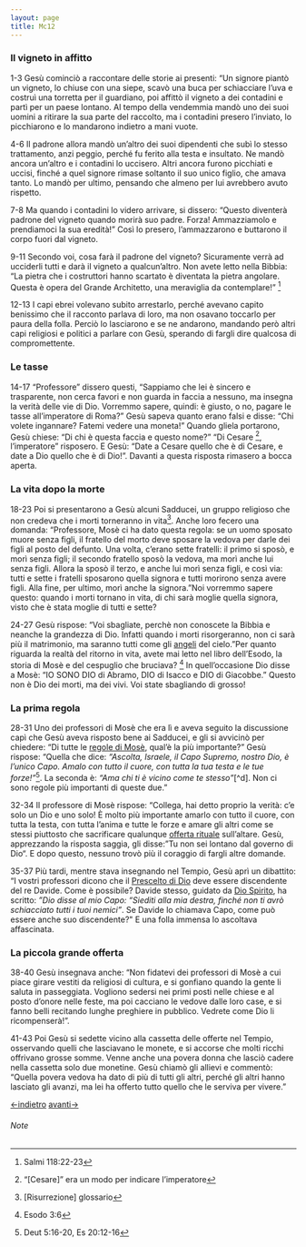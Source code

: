 ```yaml
---
layout: page
title: Mc12
---
```


### Il vigneto in affitto
1-3 Gesù cominciò a raccontare delle storie ai presenti: “Un signore
piantò un vigneto, lo chiuse con una siepe, scavò una buca per
schiacciare l’uva e costruì una torretta per il guardiano, poi affittò
il vigneto a dei contadini e partì per un paese lontano. Al tempo della
vendemmia mandò uno dei suoi uomini a ritirare la sua parte del
raccolto, ma i contadini presero l’inviato, lo picchiarono e lo
mandarono indietro a mani vuote.

4-6 Il padrone allora mandò un’altro dei suoi dipendenti che subì lo
stesso trattamento, anzi peggio, perché fu ferito alla testa e
insultato. Ne mandò ancora un’altro e i contadini lo uccisero. Altri
ancora furono picchiati e uccisi, finché a quel signore rimase soltanto
il suo unico figlio, che amava tanto. Lo mandò per ultimo, pensando che
almeno per lui avrebbero avuto rispetto.

7-8 Ma quando i contadini lo videro arrivare, si dissero: “Questo
diventerà padrone del vigneto quando morirà suo padre. Forza!
Ammazziamolo e prendiamoci la sua eredità!” Così lo presero,
l’ammazzarono e buttarono il corpo fuori dal vigneto.

9-11 Secondo voi, cosa farà il padrone del vigneto? Sicuramente verrà ad
ucciderli tutti e darà il vigneto a qualcun’altro. Non avete letto nella
Bibbia: “La pietra che i costruttori hanno scartato è diventata la
pietra angolare. Questa è opera del Grande Architetto, una meraviglia da
contemplare!” [^14]

12-13 I capi ebrei volevano subito arrestarlo, perché avevano capito
benissimo che il racconto parlava di loro, ma non osavano toccarlo per
paura della folla. Perciò lo lasciarono e se ne andarono, mandando però
altri capi religiosi e politici a parlare con Gesù, sperando di fargli
dire qualcosa di compromettente.

### Le tasse
14-17 “Professore” dissero questi, “Sappiamo che lei è sincero e
trasparente, non cerca favori e non guarda in faccia a nessuno, ma
insegna la verità delle vie di Dio. Vorremmo sapere, quindi: è giusto, o
no, pagare le tasse all’imperatore di Roma?” Gesù sapeva quanto erano
falsi e disse: “Chi volete ingannare? Fatemi vedere una moneta!” Quando
gliela portarono, Gesù chiese: “Di chi è questa faccia e questo nome?”
“Di Cesare [^15], l’imperatore” risposero. E Gesù: “Date a Cesare quello
che è di Cesare, e date a Dio quello che è di Dio!”. Davanti a questa
risposta rimasero a bocca aperta.

### La vita dopo la morte
18-23 Poi si presentarono a Gesù alcuni Sadducei, un gruppo religioso
che non credeva che i morti torneranno in vita[^16]. Anche loro fecero
una domanda: “Professore, Mosè ci ha dato questa regola: se un uomo
sposato muore senza figli, il fratello del morto deve sposare la vedova
per darle dei figli al posto del defunto. Una volta, c’erano sette
fratelli: il primo si sposò, e morì senza figli; il secondo fratello
sposò la vedova, ma morì anche lui senza figli. Allora la sposò il
terzo, e anche lui morì senza figli, e così via: tutti e sette i
fratelli sposarono quella signora e tutti morirono senza avere figli.
Alla fine, per ultimo, morì anche la signora.”Noi vorremmo sapere
questo: quando i morti tornano in vita, di chi sarà moglie quella
signora, visto che è stata moglie di tutti e sette?

24-27 Gesù rispose: “Voi sbagliate, perchè non conoscete la Bibbia e
neanche la grandezza di Dio. Infatti quando i morti risorgeranno, non ci
sarà più il matrimonio, ma saranno tutti come gli
[angeli](../master/glossario.txt "glossario: angelo") del cielo.”Per
quanto riguarda la realtà del ritorno in vita, avete mai letto nel libro
dell’Esodo, la storia di Mosè e del cespuglio che bruciava? [^17] In
quell’occasione Dio disse a Mosè: “IO SONO DIO di Abramo, DIO di Isacco
e DIO di Giacobbe.” Questo non è Dio dei morti, ma dei vivi. Voi state
sbagliando di grosso!

### La prima regola
28-31 Uno dei professori di Mosè che era lì e aveva seguito la
discussione capì che Gesù aveva risposto bene ai Sadducei, e gli si
avvicinò per chiedere: “Di tutte le [regole di
Mosè](../master/glossario.txt "glossario: legge di Mosé"), qual’è la più
importante?” Gesù rispose: “Quella che dice: *“Ascolta, Israele, il Capo
Supremo, nostro Dio, è l’unico Capo. Amalo con tutto il cuore, con tutta
la tua testa e le tue forze!”*[^18]. La seconda è: *“Ama chi ti è vicino
come te stesso”*[\^d]. Non ci sono regole più importanti di queste due.”

32-34 Il professore di Mosè rispose: “Collega, hai detto proprio la
verità: c’e solo un Dio e uno solo! È molto più importante amarlo con
tutto il cuore, con tutta la testa, con tutta l’anima e tutte le forze e
amare gli altri come se stessi piuttosto che sacrificare qualunque
[offerta rituale](../master/glossario.txt "glossario: sacrificio")
sull’altare. Gesù, apprezzando la risposta saggia, gli disse:”Tu non sei
lontano dal governo di Dio“. E dopo questo, nessuno trovò più il
coraggio di fargli altre domande.

35-37 Più tardi, mentre stava insegnando nel Tempio, Gesù aprì un
dibattito: “I vostri professori dicono che il [Prescelto di
Dio](../master/glossario.txt "glossario: Messia") deve essere
discendente del re Davide. Come è possibile? Davide stesso, guidato da
[Dio Spirito](../master/glossario.txt "glossario: Spirito Santo"), ha
scritto: *”Dio disse al mio Capo: “Siediti alla mia destra, finché non
ti avrò schiacciato tutti i tuoi nemici”*. Se Davide lo chiamava Capo,
come può essere anche suo discendente?" E una folla immensa lo ascoltava
affascinata.

### La piccola grande offerta
38-40 Gesù insegnava anche: “Non fidatevi dei professori di Mosè a cui
piace girare vestiti da religiosi di cultura, e si gonfiano quando la
gente li saluta in passeggiata. Vogliono sedersi nei primi posti nelle
chiese e al posto d’onore nelle feste, ma poi cacciano le vedove dalle
loro case, e si fanno belli recitando lunghe preghiere in pubblico.
Vedrete come Dio li ricompenserà!”.

41-43 Poi Gesù si sedette vicino alla cassetta delle offerte nel Tempio,
osservando quelli che lasciavano le monete, e si accorse che molti
ricchi offrivano grosse somme. Venne anche una povera donna che lasciò
cadere nella cassetta solo due monetine. Gesù chiamò gli allievi e
commentò: “Quella povera vedova ha dato di più di tutti gli altri,
perché gli altri hanno lasciato gli avanzi, ma lei ha offerto tutto
quello che le serviva per vivere.”

[<-indietro](Mc11.html) [avanti->](Mc13.html)

###### Note
[^14]: Salmi 118:22-23
[^15]: “[Cesare]” era un modo per indicare l’imperatore
[^16]: [Risurrezione] glossario
[^17]: Esodo 3:6
[^18]: Deut 5:16-20, Es 20:12-16
